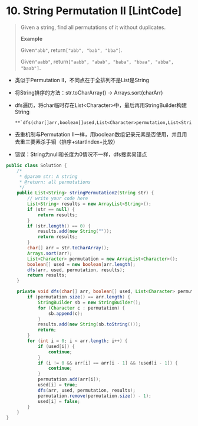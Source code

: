 # 10. String Permutation II \[LintCode\]

> Given a string, find all permutations of it without duplicates.
>
> **Example**
>
> Given`"abb"`, return`["abb", "bab", "bba"]`.
>
> Given`"aabb"`, return`["aabb", "abab", "baba", "bbaa", "abba", "baab"]`.

* 类似于Permutation II，不同点在于全排列不是List是String

* 将String排序的方法：str.toCharArray\(\) → Arrays.sort\(charArr\)

* dfs遍历，将char临时存在List&lt;Character&gt;中，最后再用StringBuilder构建String

      **`dfs(char[]arr,boolean[]used,List<Character>permutation,List<String>results)`**

* 去重机制与Permutation II一样，用boolean数组记录元素是否使用，并且用去重三要素杀手锏（排序+startIndex+比较）

* 错误：String为null和长度为0情况不一样，dfs搜索易错点

```java
public class Solution {
    /*
     * @param str: A string
     * @return: all permutations
     */
    public List<String> stringPermutation2(String str) {
        // write your code here
        List<String> results = new ArrayList<String>();
        if (str == null) {
            return results;
        }
        if (str.length() == 0) {
            results.add(new String(""));
            return results;
        }
        char[] arr = str.toCharArray();
        Arrays.sort(arr);
        List<Character> permutation = new ArrayList<Character>();
        boolean[] used = new boolean[arr.length];
        dfs(arr, used, permutation, results);
        return results;
    }

    private void dfs(char[] arr, boolean[] used, List<Character> permutation, List<String> results) {
        if (permutation.size() == arr.length) {
            StringBuilder sb = new StringBuilder();
            for (Character c : permutation) {
                sb.append(c);
            }
            results.add(new String(sb.toString()));
            return;
        }
        for (int i = 0; i < arr.length; i++) {
            if (used[i]) {
                continue;
            }
            if (i != 0 && arr[i] == arr[i - 1] && !used[i - 1]) {
                continue;
            }
            permutation.add(arr[i]);
            used[i] = true;
            dfs(arr, used, permutation, results);
            permutation.remove(permutation.size() - 1);
            used[i] = false;
        }
    }
}
```



